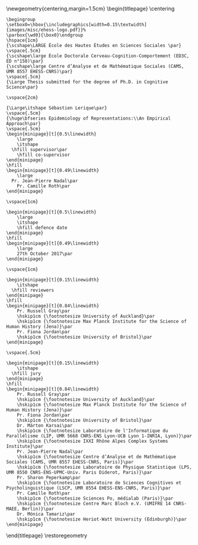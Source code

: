 \newgeometry{centering,margin=1.5cm}
\begin{titlepage}
	\centering

	\begingroup
	\setbox0=\hbox{\includegraphics[width=0.15\textwidth]{images/misc/ehess-logo.pdf}}%
	\parbox{\wd0}{\box0}\endgroup
	\hspace{1cm}
	{\scshape\LARGE École des Hautes Études en Sciences Sociales \par}
	\vspace{.5cm}
	{\scshape\large École Doctorale Cerveau-Cognition-Comportement (ED3C, ED n°158)\par}
	{\scshape\large Centre d’Analyse et de Mathématique Sociales (CAMS, UMR 8557 EHESS-CNRS)\par}
	\vspace{.5cm}
	{\Large Thesis submitted for the degree of Ph.D. in Cognitive Science\par}

	\vspace{2cm}

	{\Large\itshape Sébastien Lerique\par}
	\vspace{.5cm}
	{\huge\bfseries Epidemiology of Representations:\\An Empirical Approach\par}
	\vspace{.5cm}
	\begin{minipage}[t]{0.5\linewidth}
		\large
		\itshape
	  \hfill supervisor\par
		\hfill co-supervisor
	\end{minipage}
	\hfill
	\begin{minipage}[t]{0.49\linewidth}
		\large
	  Pr. Jean-Pierre Nadal\par
		Pr. Camille Roth\par
	\end{minipage}

	\vspace{1cm}

	\begin{minipage}[t]{0.5\linewidth}
		\large
		\itshape
		\hfill defence date
	\end{minipage}
	\hfill
	\begin{minipage}[t]{0.49\linewidth}
		\large
		27th October 2017\par
	\end{minipage}

	\vspace{1cm}

	\begin{minipage}[t]{0.15\linewidth}
		\itshape
	  \hfill reviewers
	\end{minipage}
	\hfill
	\begin{minipage}[t]{0.84\linewidth}
		Pr. Russell Gray\par
		\hskip1cm {\footnotesize University of Auckland}\par
		\hskip1cm {\footnotesize Max Planck Institute for the Science of Human History (Jena)}\par
		Pr. Fiona Jordan\par
		\hskip1cm {\footnotesize University of Bristol}\par
	\end{minipage}

	\vspace{.5cm}

	\begin{minipage}[t]{0.15\linewidth}
		\itshape
	  \hfill jury
	\end{minipage}
	\hfill
	\begin{minipage}[t]{0.84\linewidth}		
		Pr. Russell Gray\par
		\hskip1cm {\footnotesize University of Auckland}\par
		\hskip1cm {\footnotesize Max Planck Institute for the Science of Human History (Jena)}\par
		Pr. Fiona Jordan\par
		\hskip1cm {\footnotesize University of Bristol}\par
		Dr. Márton Karsai\par
		\hskip1cm {\footnotesize Laboratoire de l'Informatique du Parallélisme (LIP, UMR 5668 CNRS-ENS Lyon-UCB Lyon 1-INRIA, Lyon)}\par
		\hskip1cm {\footnotesize IXXI Rhône Alpes Complex Systems Institute}\par
		Pr. Jean-Pierre Nadal\par
		\hskip1cm {\footnotesize Centre d’Analyse et de Mathématique Sociales (CAMS, UMR 8557 EHESS-CNRS, Paris)}\par
		\hskip1cm {\footnotesize Laboratoire de Physique Statistique (LPS, UMR 8550 CNRS-ENS-UPMC-Univ. Paris Diderot, Paris)}\par
		Pr. Sharon Peperkamp\par
		\hskip1cm {\footnotesize Laboratoire de Sciences Cognitives et Psycholinguistique (LSCP, UMR 8554 EHESS-ENS-CNRS, Paris)}\par
		Pr. Camille Roth\par
		\hskip1cm {\footnotesize Sciences Po, médialab (Paris)}\par
		\hskip1cm {\footnotesize Centre Marc Bloch e.V. (UMIFRE 14 CNRS-MAEE, Berlin)}\par
		Dr. Mónica Tamariz\par
		\hskip1cm {\footnotesize Heriot-Watt University (Edinburgh)}\par
	\end{minipage}
\end{titlepage}
\restoregeometry
